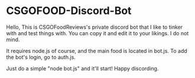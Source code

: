 # CSGOFOOD-Discord-Bot
Hello, This is CSGOFoodReviews's private discord bot that I like to tinker with and test things with. You can copy it and edit it to your likings. I do not mind.

It requires node.js of course, and the main food is located in bot.js. To add the bot's login, go to auth.js.

Just do a simple "node bot.js" and it'll start! Happy discording.
